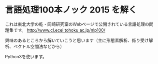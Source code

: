 # 言語処理100本ノック 2015 を解く　　

これは東北大学の乾・岡崎研究室のWebページで公開されている言語処理の問題集です。
<http://www.cl.ecei.tohoku.ac.jp/nlp100/>　　



興味のあるところから解いていこうと思います（主に形態素解析、係り受け解析、ベクトル空間法などから）　　

Python3を使います。
